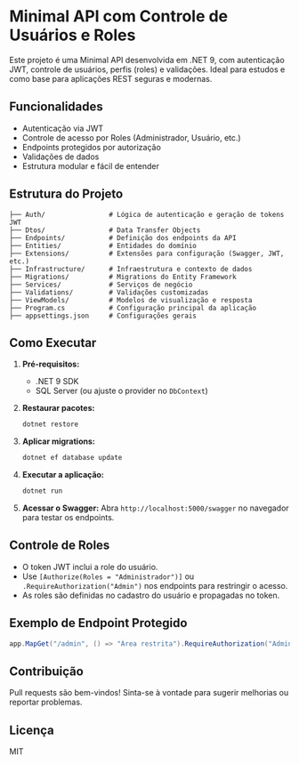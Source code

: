  # Minimal API com Controle de Usuários e Roles

Este projeto é uma Minimal API desenvolvida em .NET 9, com autenticação JWT, controle de usuários, perfis (roles) e validações. Ideal para estudos e como base para aplicações REST seguras e modernas.

## Funcionalidades
- Autenticação via JWT
- Controle de acesso por Roles (Administrador, Usuário, etc.)
- Endpoints protegidos por autorização
- Validações de dados
- Estrutura modular e fácil de entender

## Estrutura do Projeto
```
├── Auth/                # Lógica de autenticação e geração de tokens JWT
├── Dtos/                # Data Transfer Objects
├── Endpoints/           # Definição dos endpoints da API
├── Entities/            # Entidades do domínio
├── Extensions/          # Extensões para configuração (Swagger, JWT, etc.)
├── Infrastructure/      # Infraestrutura e contexto de dados
├── Migrations/          # Migrations do Entity Framework
├── Services/            # Serviços de negócio
├── Validations/         # Validações customizadas
├── ViewModels/          # Modelos de visualização e resposta
├── Program.cs           # Configuração principal da aplicação
├── appsettings.json     # Configurações gerais
```

## Como Executar
1. **Pré-requisitos:**
	- .NET 9 SDK
	- SQL Server (ou ajuste o provider no `DbContext`)

2. **Restaurar pacotes:**
	```sh
	dotnet restore
	```

3. **Aplicar migrations:**
	```sh
	dotnet ef database update
	```

4. **Executar a aplicação:**
	```sh
	dotnet run
	```

5. **Acessar o Swagger:**
	Abra `http://localhost:5000/swagger` no navegador para testar os endpoints.

## Controle de Roles
- O token JWT inclui a role do usuário.
- Use `[Authorize(Roles = "Administrador")]` ou `.RequireAuthorization("Admin")` nos endpoints para restringir o acesso.
- As roles são definidas no cadastro do usuário e propagadas no token.

## Exemplo de Endpoint Protegido
```csharp
app.MapGet("/admin", () => "Área restrita").RequireAuthorization("Admin");
```

## Contribuição
Pull requests são bem-vindos! Sinta-se à vontade para sugerir melhorias ou reportar problemas.

## Licença
MIT
